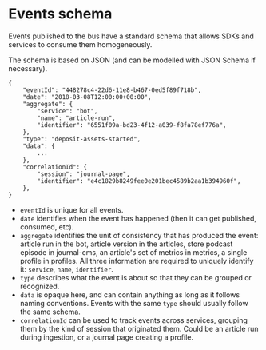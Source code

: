 # Events schema

Events published to the bus have a standard schema that allows SDKs and services to consume them homogeneously.

The schema is based on JSON (and can be modelled with JSON Schema if necessary).

```
{
    "eventId": "448278c4-22d6-11e8-b467-0ed5f89f718b",
    "date": "2018-03-08T12:00:00+00:00",
    "aggregate": {
        "service": "bot",
        "name": "article-run",
        "identifier": "6551f09a-bd23-4f12-a039-f8fa78ef776a",
    },
    "type": "deposit-assets-started",
    "data": {
        ... 
    },
    "correlationId": {
        "session": "journal-page",
        "identifier": "e4c1829b8249fee0e201bec4589b2aa1b394960f",
    },
}
```

- `eventId` is unique for all events.
- `date` identifies when the event has happened (then it can get published, consumed, etc).
- `aggregate` identifies the unit of consistency that has produced the event: article run in the bot, article version in the articles, store podcast episode in journal-cms, an article's set of metrics in metrics, a single profile in profiles. All three information are required to uniquely identify it: `service`, `name`, `identifier`.
- `type` describes what the event is about so that they can be grouped or recognized.
- `data` is opaque here, and can contain anything as long as it follows naming conventions. Events with the same `type` should usually follow the same schema.
- `correlationId` can be used to track events across services, grouping them by the kind of session that originated them. Could be an article run during ingestion, or a journal page creating a profile.
